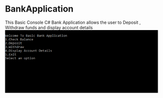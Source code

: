# BankApplication
This Basic Console C# Bank Application allows the user to Deposit , Withdraw funds and display account details
![BankApplication](https://github.com/Rhoda9000/BankApplication/blob/master/Capture.PNG "How the output would look like")

